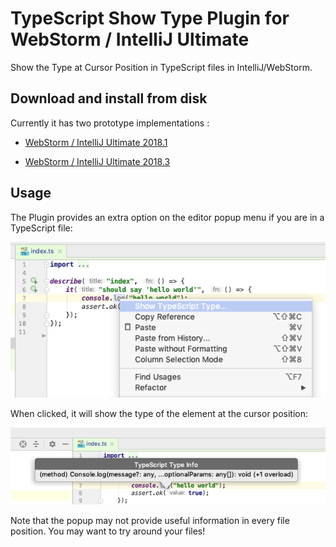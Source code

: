 # TypeScript Show Type Plugin for WebStorm / IntelliJ Ultimate
Show the Type at Cursor Position in TypeScript files in IntelliJ/WebStorm.

## Download and install from disk

Currently it has two prototype implementations : 

- [WebStorm / IntelliJ Ultimate 2018.1](https://github.com/fbanados/webstorm-showtype/raw/master/showtype-1.0-SNAPSHOT-2018.1.zip)

- [WebStorm / IntelliJ Ultimate 2018.3](https://github.com/fbanados/webstorm-showtype/raw/master/showtype-1.0-SNAPSHOT.zip)

## Usage

The Plugin provides an extra option on the editor popup menu if you are in a TypeScript file:

![The Popup Menu](showtype_input.png)

When clicked, it will show the type of the element at the cursor position:

![The Type for console.log](showtype_output.png)

Note that the popup may not provide useful information in every file position.  You may want to try around your files!


